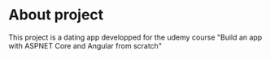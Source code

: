 # About project

This project is a dating app developped for the udemy course "Build an app with ASPNET Core and Angular from scratch"